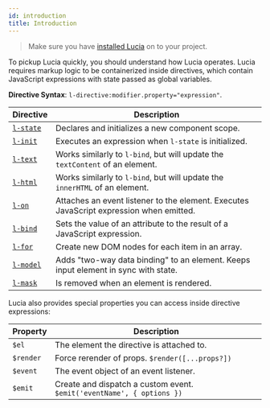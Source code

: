 ```yaml
---
id: introduction
title: Introduction
---
```


> Make sure you have [installed Lucia](/docs/fundementals/installation) on to your project.

To pickup Lucia quickly, you should understand how Lucia operates. Lucia requires markup logic to be containerized inside directives, which contain JavaScript expressions with state passed as global variables.

**Directive Syntax**: `l-directive:modifier.property="expression"`.

| Directive                                     | Description                                                                             |
| --------------------------------------------- | --------------------------------------------------------------------------------------- |
| [`l-state`](/docs/directives/state-directive) | Declares and initializes a new component scope.                                         |
| [`l-init`](/docs/directives/init-directive)   | Executes an expression when `l-state` is initialized.                                   |
| [`l-text`](/docs/directives/text-directive)   | Works similarly to `l-bind`, but will update the `textContent` of an element.           |
| [`l-html`](/docs/directives/html-directive)   | Works similarly to `l-bind`, but will update the `innerHTML` of an element.             |
| [`l-on`](/docs/directives/on-directive)       | Attaches an event listener to the element. Executes JavaScript expression when emitted. |
| [`l-bind`](/docs/directives/bind-directive)   | Sets the value of an attribute to the result of a JavaScript expression.                |
| [`l-for`](/docs/directives/for-directive)     | Create new DOM nodes for each item in an array.                                         |
| [`l-model`](/docs/directives/model-directive) | Adds "two-way data binding" to an element. Keeps input element in sync with state.      |
| [`l-mask`](/docs/directives/mask-directive)   | Is removed when an element is rendered.                                                 |

Lucia also provides special properties you can access inside directive expressions:

| Property  | Description                                                           |
| --------- | --------------------------------------------------------------------- |
| `$el`     | The element the directive is attached to.                             |
| `$render` | Force rerender of props. `$render([...props?])`                       |
| `$event`  | The event object of an event listener.                                |
| `$emit`   | Create and dispatch a custom event. `$emit('eventName', { options })` |
